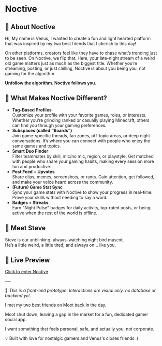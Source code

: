 <h1>Noctive</h1>

<h2>💬 About Noctive</h2>
<p> Hi, My name is Venus, I wanted to create a fun and light hearted platform that was inspired by my two best friends that I cherish to this day!
  
  On other platforms, creators feel like they have to chase what’s trending just to be seen. On Noctive, we flip that. Here, your late-night stream of a weird old game matters just as much as the biggest title. Whether you’re streaming, posting, or just chilling, Noctive is about you being you, not gaming for the algorithm.</p>
<p><strong>Unfollow the algorithm. Noctive follows you.</strong></p>

<h2>🌟 What Makes Noctive Different?</h2>
<ul>
  <li><strong>Tag-Based Profiles</strong><br>Customize your profile with your favorite games, roles, or interests. Whether you’re grinding ranked or casually playing Minecraft, others can find you through your gaming preferences.</li>
  <li><strong>Subspaces (called “Boards”)</strong><br>Join game-specific threads, fan zones, off-topic areas, or deep night conversations. It’s where you can connect with people who enjoy the same games and topics.</li>
  <li><strong>Smart Duo Finder</strong><br>Filter teammates by skill, mic/no mic, region, or playstyle. Get matched with people who share your gaming habits, making every session more fun and productive.</li>
  <li><strong>Post Feed + Upvotes</strong><br>Share clips, memes, screenshots, or rants. Gain attention, get followed, and make your voice heard across the community.</li>
  <li><strong>(Future) Game Stat Sync</strong><br>Sync your game stats with Noctive to show your progress in real-time. Prove your skills without needing to say a word.</li>
  <li><strong>Badges + Streaks</strong><br>Earn "Night Pulse" badges for daily activity, top-rated posts, or being active when the rest of the world is offline.</li>
</ul>

<h2>👾 Meet Steve</h2>
<p>Steve is our unblinking, always-watching night bird mascot.<br>He’s a little weird, a little tired, and always on... like you.</p>


<h2>🔗 Live Preview</h2>
<p><a href="https://pivotmenace.github.io/Noctive/" target="_blank">Click to enter Noctive</a></p>
---

🚧 *This is a front-end prototype. Interactions are visual only. no database or backend yet.*

I met my two best friends on Moot back in the day.

Moot shut down, leaving a gap in the market for a fun, dedicated gamer social app.

I want something that feels personal, safe, and actually you, not corporate.

💡 Built with love for nostalgic gamers and Venus's closes friends :)
